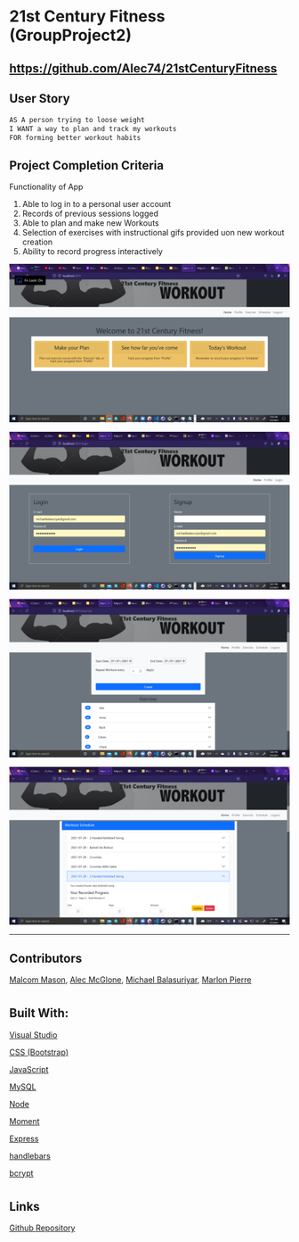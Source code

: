 # 21st Century Fitness (GroupProject2)
## https://github.com/Alec74/21stCenturyFitness 


## User Story

```
AS A person trying to loose weight
I WANT a way to plan and track my workouts
FOR forming better workout habits
```
## Project Completion Criteria 
Functionality of App
1. Able to log in to a personal user account
2. Records of previous sessions logged 
3. Able to plan and make new Workouts
4. Selection of exercises with instructional gifs provided uon new workout creation
5. Ability to record progress interactively


![Load up of homepage.](/public/images/21centuryfit.png)

![Login in page.](/public/images/loginpage.png)

![Press "exercise" to set up exercise](/public/images/Exercisepage.png)

![tracking progress interaction](/public/images/recordingInSchedule.png)


---
## Contributors 
[Malcom Mason](https://github.com/malmason), 
[Alec McGlone](https://github.com/Alec74), 
[Michael Balasuriyar](https://github.com/MBalasuriyar), 
[Marlon Pierre](https://github.com/mpierre24)


#
## Built With:
[Visual Studio](https://visualstudio.microsoft.com/)
 
[CSS (Bootstrap)](https://getbootstrap.com)
 
[JavaScript](https://www.javascript.com/)
 
[MySQL](https://www.mysql.com/)
 
[Node](https://nodejs.org/en/)

[Moment](https://momentjs.com/)

[Express](https://expressjs.com/)

[handlebars](https://www.npmjs.com/package/express-handlebars)

[bcrypt](https://www.npmjs.com/package/bcrypt)


#
## Links
[Github Repository](https://github.com/Alec74/21stCenturyFitness)

